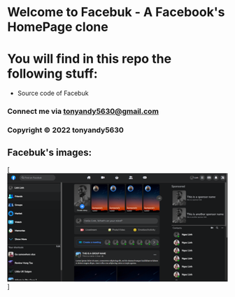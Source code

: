 # Welcome to Facebuk - A Facebook's HomePage clone

# You will find in this repo the following stuff:

* Source code of Facebuk

### Connect me via tonyandy5630@gmail.com

### Copyright &#169; 2022 tonyandy5630

## Facebuk's images: 

[![Images from facebuk](https://github.com/tonyandy5630/facebook-clone-with-html-css-javascript/blob/main/images/facebuk-1.png)]
